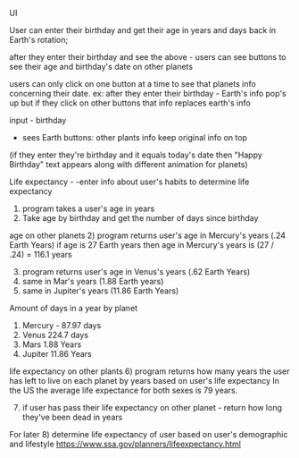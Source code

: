UI

User can enter their birthday and get their age in years and days back in Earth's rotation;

after they enter their birthday and see the above - users can see buttons to see their age and birthday's date on other planets

users can only click on one button at a time to see that planets info concerning their date.
ex: after they enter their birthday - Earth's info pop's up but if they click on other buttons that info replaces earth's info

input - birthday
- sees Earth
buttons: other plants info
keep original info on top

(if they enter they're birthday and it equals today's date then "Happy Birthday" text appears along with different animation for planets)

Life expectancy -
-enter info about user's habits to determine life expectancy








1) program takes a user's age in years
  1) Take age by birthday and get the number of days since birthday


age on other planets
2) program returns user's age in Mercury's years (.24 Earth Years)
if age is 27 Earth years then age in Mercury's years is (27 / .24) = 116.1 years

3) program returns user's age in Venus's years (.62 Earth Years)
4) same in Mar's years (1.88 Earth years)
5) same in Jupiter's years (11.86 Earth Years)



Amount of days in a year by planet
1) Mercury - 87.97 days
2) Venus 224.7 days
3) Mars 1.88 Years
4) Jupiter 11.86 Years


life expectancy on other plants
6) program returns how many years the user has left to live on each planet by years based on user's life expectancy
In the US the average life expectance for both sexes is 79 years.

7) if user has pass their life expectancy on other planet - return how long they've been dead in years

For later
8) determine life expectancy of user based on user's demographic and lifestyle https://www.ssa.gov/planners/lifeexpectancy.html
